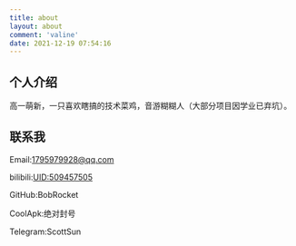 ```yaml
---
title: about
layout: about
comment: 'valine'
date: 2021-12-19 07:54:16
---
```

## 个人介绍

高一萌新，一只喜欢瞎搞的技术菜鸡，音游糊糊人（大部分项目因学业已弃坑）。


## 联系我
Email:1795979928@qq.com

bilibili:[UID:509457505](https://space.bilibili.com/509457505)

GitHub:BobRocket

CoolApk:绝对封号

Telegram:ScottSun
